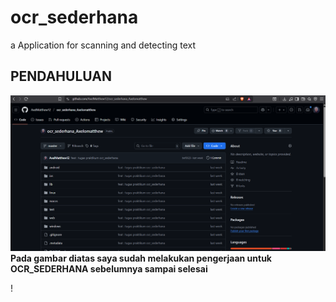 # ocr_sederhana

a Application for scanning and detecting text 

## PENDAHULUAN 

![image widget](./assets/checkingGithub.png)
**Pada gambar diatas saya sudah melakukan pengerjaan untuk
OCR_SEDERHANA sebelumnya sampai selesai**

!
